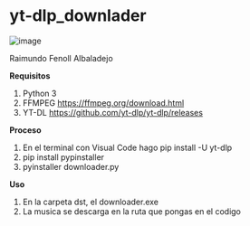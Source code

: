# yt-dlp_downlader

![image](https://github.com/raifenoll95/yt-dlp_downlader/assets/25900329/f4b2835e-1e6f-4b06-a394-5978330bb7d1)

Raimundo Fenoll Albaladejo

**Requisitos**
1. Python 3
2. FFMPEG https://ffmpeg.org/download.html
3. YT-DL https://github.com/yt-dlp/yt-dlp/releases

**Proceso**
1. En el terminal con Visual Code hago pip install -U yt-dlp
2. pip install pypinstaller
3. pyinstaller downloader.py

**Uso**
1. En la carpeta dst, el downloader.exe
2. La musica se descarga en la ruta que pongas en el codigo
